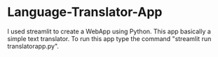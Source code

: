 # Language-Translator-App

I used streamlit to create a WebApp using Python.
This app basically a simple text translator.
To run this app type the command "streamlit run translatorapp.py".
